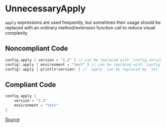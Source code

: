# UnnecessaryApply

`apply` expressions are used frequently, but sometimes their usage should be replaced with
an ordinary method/extension function call to reduce visual complexity

## Noncompliant Code

```kotlin
config.apply { version = "1.2" } // can be replaced with `config.version = "1.2"`
config?.apply { environment = "test" } // can be replaced with `config?.environment = "test"`
config?.apply { println(version) } // `apply` can be replaced by `let`
```
## Compliant Code

```kotlin
config.apply {
    version = "1.2"
    environment = "test"
}
```

[Source](https://detekt.github.io/detekt/style.html#unnecessaryapply)
